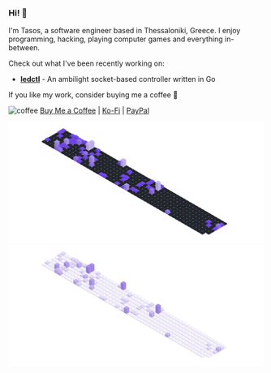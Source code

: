 ### Hi! 👋

I'm Tasos, a software engineer based in Thessaloniki, Greece. I enjoy programming, hacking, playing computer games and everything in-between.  

Check out what I've been recently working on:
- [**ledctl**](https://github.com/rdnt/ledctl) - An ambilight socket-based controller written in Go
<!-- - [**myst**](https://github.com/rdnt/myst) - Zero-knowledge, end-to-end encrypted password manager (coming soon™!)
 -->

If you like my work, consider buying me a coffee 💖

![coffee](https://user-images.githubusercontent.com/17600197/179931868-770dfafe-8d43-4975-b739-cda5ffa76c4b.gif)
[Buy Me a Coffee](https://www.buymeacoffee.com/rdntdev) | [Ko-Fi](https://ko-fi.com/rdntdev) | [PayPal](https://www.paypal.com/paypalme/rdntdev)


![Contributions](https://github.com/rdnt/rdnt/blob/assets/contributions-dark.svg?raw=true#gh-dark-mode-only)
![Contributions](https://github.com/rdnt/rdnt/blob/assets/contributions-light.svg?raw=true#gh-light-mode-only)
